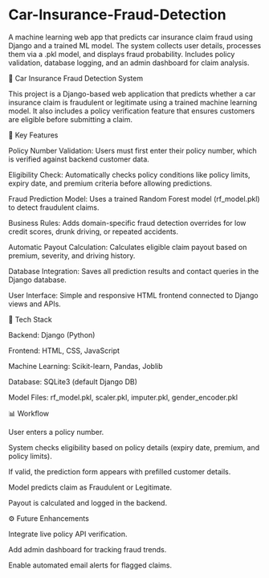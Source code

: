 # Car-Insurance-Fraud-Detection
A machine learning web app that predicts car insurance claim fraud using Django and a trained ML model. The system collects user details, processes them via a .pkl model, and displays fraud probability. Includes policy validation, database logging, and an admin dashboard for claim analysis.

🧾 Car Insurance Fraud Detection System

This project is a Django-based web application that predicts whether a car insurance claim is fraudulent or legitimate using a trained machine learning model.
It also includes a policy verification feature that ensures customers are eligible before submitting a claim.

🚀 Key Features

Policy Number Validation: Users must first enter their policy number, which is verified against backend customer data.

Eligibility Check: Automatically checks policy conditions like policy limits, expiry date, and premium criteria before allowing predictions.

Fraud Prediction Model: Uses a trained Random Forest model (rf_model.pkl) to detect fraudulent claims.

Business Rules: Adds domain-specific fraud detection overrides for low credit scores, drunk driving, or repeated accidents.

Automatic Payout Calculation: Calculates eligible claim payout based on premium, severity, and driving history.

Database Integration: Saves all prediction results and contact queries in the Django database.

User Interface: Simple and responsive HTML frontend connected to Django views and APIs.

🧠 Tech Stack

Backend: Django (Python)

Frontend: HTML, CSS, JavaScript

Machine Learning: Scikit-learn, Pandas, Joblib

Database: SQLite3 (default Django DB)

Model Files: rf_model.pkl, scaler.pkl, imputer.pkl, gender_encoder.pkl

📊 Workflow

User enters a policy number.

System checks eligibility based on policy details (expiry date, premium, and policy limits).

If valid, the prediction form appears with prefilled customer details.

Model predicts claim as Fraudulent or Legitimate.

Payout is calculated and logged in the backend.

⚙️ Future Enhancements

Integrate live policy API verification.

Add admin dashboard for tracking fraud trends.

Enable automated email alerts for flagged claims.
